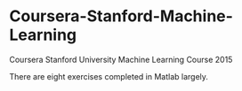# Coursera-Stanford-Machine-Learning
 Coursera Stanford University Machine Learning Course 2015

 There are eight exercises completed in Matlab largely.
